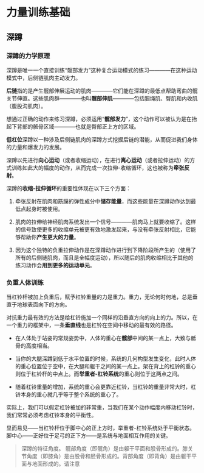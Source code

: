 # 力量训练基础

## 深蹲

### 深蹲的力学原理

深蹲是唯一一个直接训练“髋部发力”这种复合运动模式的练习————在这种运动模式中，后侧链肌肉主动发力。

**后链**指的是产生髋部伸展运动的肌肉————它们能在深蹲的最低点帮助弯曲的髋关节伸直。这些肌肉群————也叫**髋部伸肌**————包括腘绳肌、臀肌和内收肌（腹股沟肌肉）。

想通过正确的动作来练习深蹲，必须运用“**髋部发力**”，这个动作可以被认为是在抬起下背部的骶骨区域————也就是臀部正上方的区域。

**低杠位**深蹲以一种涉及后侧链肌肉的深蹲方式挖掘后链的潜能，从而促进我们身体的力量和爆发力的发展。

深蹲以先进行**向心运动**（或者收缩运动），在进行**离心运动**（或者拉伸运动）的方式训练如此大的幅度的动作，从而完成一次拉伸-收缩循环，这也被称为**牵张反射**。

深蹲的**收缩-拉伸循环**的重要性体现在以下三个方面：

1. 牵张反射在肌肉和筋膜的弹性成分中**储存能量**，而这些能量在深蹲动作达到最低点起身时被使用。

2. 肌肉的拉伸给神经肌肉系统发出一个信号————肌肉马上就要收缩了。这样的信号致使更多的收缩单元被更有效地激发起来，与没有牵张反射相比，它能够帮助你**产生更大的力量**。

3. 因为这个独特的负重拉伸动作是在深蹲动作进行到下降阶段所产生的（使用了所有的后侧链肌肉，而且是全幅度运动），所以随后的肌肉收缩相比于其他的练习动作会**用到更多的运动单元**。

### 负重人体训练

当杠铃杆被加上负重后，赋予杠铃重量的力是重力。重力，无论何时何地，总是垂直于地球表面向下的方向。

对抗重力最有效的方法是给杠铃施加一个同样的沿垂直方向的向上的力。所以，在一个重力的框架中，一条**垂直线**也是杠铃在空间中移动的最有效的路径。

- 在人体处于站姿的常规姿势中，人体的重心在**髋部**中间的某一点上，大致与骶骨的高度相当。

- 当你的大腿深蹲到低于水平位置的时候，系统的几何构型发生变化，此时人体的重心位置位于空中，在大腿和躯干之间的某一点上。架在背上的杠铃的重心则位于杠铃杆的中点上。而**举重者-杠铃系统**的重心则位于这两点之间。

- 随着杠铃重量的增加，系统的重心会更靠近杠铃，当杠铃的重量非常大时，杠铃本身的重心就几乎等于整个系统的重心了。

实际上，我们可以假定杠铃被加的非常重，当我们在某个动作幅度内移动杠铃时，我们常常必须考虑杠铃本身的平衡性。

显而易见——当杠铃杆位于脚中心的正上方时，举重者-杠铃系统处于平衡状态。脚中心——正好位于足弓的正下方——是系统与地面相互作用的关键。

> 深蹲的特征角度。
> 髋部角度（即髋角）是由躯干平面和股骨形成的。膝关节角度（即膝角）是由股骨和胫骨形成的。背部角度（即背角）是由躯干平面与地面形成的。请注意
